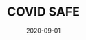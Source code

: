 ---
title: COVID SAFE
date: '2020-09-01'
area: clinical
subdomain: Testing
authors:
  - authorimage: /images/uploads/mpatel.jpg
    authorname: 'Mitesh Patel, MD, MBA'
    authorrole: Co-PI
  - authorimage: /images/uploads/srinivas.jpg
    authorname: 'John Epstein, MD'
    authorrole: Co-PI
summary: >-
  Given that testing availability will likely continue to be constrained, symptom tracking based testing could lead to earlier case identification. At the same time, sentinel surveillance will be a critical tool for identifying pre-symptomatic, asymptomatic or mildly symptomatic spread that may evade symptom-based surveillance. Together, this approach provides ability to rapidly identify new cases and conduct contact tracing. This is an RCT that aims to (1) Evaluate the feasibility of a saliva-based screening COVID viral testing program (2) Compare behavioral strategies to improve study enrollment (3)Understand the relationship between daily symptom tracking and identifying infection, 
results:
  - result: >-
      2500+ recruited
  - result: >-
      10,000+ tests      
  - result: >-
      Increased installs of patient app
features:
  - feature: Two-way Texting
  - feature: LIMS integration
  - feature: Arms & Randomization
  - feature: Nudges
spotlight: true
pubs:
  - pubURL: 
    pubname: >-
condition: COVID-19
intervention: COVID Testing
outcome: Research trial to compare effectiveness of a saliva based testing approach.
dedicatedpage: false
externalurl: 
label: Research 
image: /images/dailycheckin2.jpg
solution_area: COVID-19 Response Solutions
---